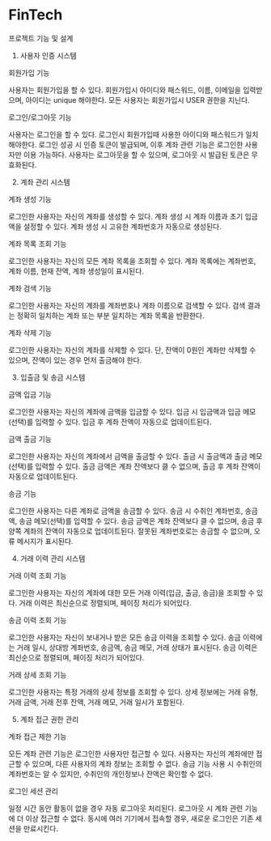 # FinTech

프로젝트 기능 및 설계
1. 사용자 인증 시스템

회원가입 기능

사용자는 회원가입을 할 수 있다.
회원가입시 아이디와 패스워드, 이름, 이메일을 입력받으며, 아이디는 unique 해야한다.
모든 사용자는 회원가입시 USER 권한을 지닌다.


로그인/로그아웃 기능

사용자는 로그인을 할 수 있다. 로그인시 회원가입때 사용한 아이디와 패스워드가 일치해야한다.
로그인 성공 시 인증 토큰이 발급되며, 이후 계좌 관련 기능은 로그인한 사용자만 이용 가능하다.
사용자는 로그아웃을 할 수 있으며, 로그아웃 시 발급된 토큰은 무효화된다.



2. 계좌 관리 시스템

계좌 생성 기능

로그인한 사용자는 자신의 계좌를 생성할 수 있다.
계좌 생성 시 계좌 이름과 초기 입금액을 설정할 수 있다.
계좌 생성 시 고유한 계좌번호가 자동으로 생성된다.


계좌 목록 조회 기능

로그인한 사용자는 자신의 모든 계좌 목록을 조회할 수 있다.
계좌 목록에는 계좌번호, 계좌 이름, 현재 잔액, 계좌 생성일이 표시된다.


계좌 검색 기능

로그인한 사용자는 자신의 계좌를 계좌번호나 계좌 이름으로 검색할 수 있다.
검색 결과는 정확히 일치하는 계좌 또는 부분 일치하는 계좌 목록을 반환한다.


계좌 삭제 기능

로그인한 사용자는 자신의 계좌를 삭제할 수 있다.
단, 잔액이 0원인 계좌만 삭제할 수 있으며, 잔액이 있는 경우 먼저 출금해야 한다.



3. 입출금 및 송금 시스템

금액 입금 기능

로그인한 사용자는 자신의 계좌에 금액을 입금할 수 있다.
입금 시 입금액과 입금 메모(선택)를 입력할 수 있다.
입금 후 계좌 잔액이 자동으로 업데이트된다.


금액 출금 기능

로그인한 사용자는 자신의 계좌에서 금액을 출금할 수 있다.
출금 시 출금액과 출금 메모(선택)를 입력할 수 있다.
출금 금액은 계좌 잔액보다 클 수 없으며, 출금 후 계좌 잔액이 자동으로 업데이트된다.


송금 기능

로그인한 사용자는 다른 계좌로 금액을 송금할 수 있다.
송금 시 수취인 계좌번호, 송금액, 송금 메모(선택)를 입력할 수 있다.
송금 금액은 계좌 잔액보다 클 수 없으며, 송금 후 양쪽 계좌의 잔액이 자동으로 업데이트된다.
잘못된 계좌번호로는 송금할 수 없으며, 오류 메시지가 표시된다.



4. 거래 이력 관리 시스템

거래 이력 조회 기능

로그인한 사용자는 자신의 계좌에 대한 모든 거래 이력(입금, 출금, 송금)을 조회할 수 있다.
거래 이력은 최신순으로 정렬되며, 페이징 처리가 되어있다.


송금 이력 조회 기능

로그인한 사용자는 자신이 보내거나 받은 모든 송금 이력을 조회할 수 있다.
송금 이력에는 거래 일시, 상대방 계좌번호, 송금액, 송금 메모, 거래 상태가 표시된다.
송금 이력은 최신순으로 정렬되며, 페이징 처리가 되어있다.


거래 상세 조회 기능

로그인한 사용자는 특정 거래의 상세 정보를 조회할 수 있다.
상세 정보에는 거래 유형, 거래 금액, 거래 전후 잔액, 거래 메모, 거래 일시가 포함된다.



5. 계좌 접근 권한 관리

계좌 접근 제한 기능

모든 계좌 관련 기능은 로그인한 사용자만 접근할 수 있다.
사용자는 자신의 계좌에만 접근할 수 있으며, 다른 사용자의 계좌 정보는 조회할 수 없다.
송금 기능 사용 시 수취인의 계좌번호는 알 수 있지만, 수취인의 개인정보나 잔액은 확인할 수 없다.


로그인 세션 관리

일정 시간 동안 활동이 없을 경우 자동 로그아웃 처리된다.
로그아웃 시 계좌 관련 기능에 더 이상 접근할 수 없다.
동시에 여러 기기에서 접속할 경우, 새로운 로그인은 기존 세션을 만료시킨다.



